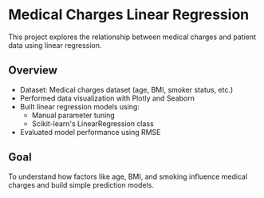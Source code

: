 # Medical Charges Linear Regression
This project explores the relationship between medical charges and patient data using linear regression.

## Overview
- Dataset: Medical charges dataset (age, BMI, smoker status, etc.)
- Performed data visualization with Plotly and Seaborn
- Built linear regression models using:
  - Manual parameter tuning
  - Scikit-learn's LinearRegression class
- Evaluated model performance using RMSE

## Goal
To understand how factors like age, BMI, and smoking influence medical charges and build simple prediction models.
